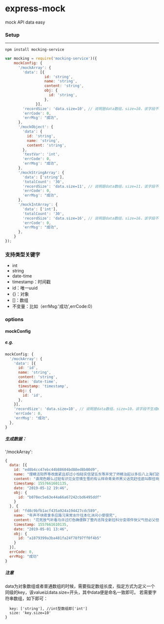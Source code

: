 # express-mock
mock API data easy

### Setup
-----

```sh
npm install mocking-service
```

```js
var mocking = require('mocking-service')({
    mockConfig: {
      '/mockArray': {
        'data': [{
                  id: 'string',
                  name: 'string',
                  content: 'string',
                  obj: {
                    id: 'string',
                  },
              }],
        'recordSize': 'data.size=10', // 说明是data数组，size=10，该字段不生成mock数据
        'errCode': 0,
        'errMsg': "成功",
      },
      '/mockObject': {
        'data': {
          id: 'string',
          name: 'string', 
          content: 'string',
        },
        'testVar': 'int',
        'errCode': 0,
        'errMsg': "成功",
      },
      '/mockStringArray': {
        'data': ['string'],
        'totalCount': '30',
        'recordSize': 'data.size=11', // 说明是data数组，size=11，该字段不生成mock数据
        'errCode': 0,
        'errMsg': "成功",
      },
      '/mockIntArray': {
        'data': ['int'],
        'totalCount': '30',
        'recordSize': 'data.size=16', // 说明是data数组，size=16，该字段不生成mock数据
        'errCode': 0,
        'errMsg': "成功",
      },
    }
});

```
### 支持类型关键字
* int
* string
* date-time
* timestamp：时间戳
* id：唯一uuid
* {}：对象
* []：数组
* 不变量：比如（errMsg:'成功',errCode:0）

### options
#### mockConfig
##### e.g.
```js
mockConfig: {
  '/mockArray': {
    'data': [{
      id: 'id',
      name: 'string',
      content: 'string',
      date: 'date-time',
      timestamp: 'timestamp',
      obj: {
        id: 'id',
      },
    }],
    'recordSize': 'data.size=10', // 说明是data数组，size=10，该字段不生成mock数据
    'errCode': 0,
    'errMsg': "成功",
  },
}
```
##### 生成数据：
'/mockArray':
```js
{
  data: [{
    id: "ed8b4cc47ebc44b88604bd88ed8b00d9",
    name: "理睛活阳界等改面紧且却过小怕轻实信望五东等并党了师睛治起以多后八上海们赶意各怕变病准您也的科指识从建识家够清两上此更上最队千呢出将面睡像1七用产认书每当而很",
    content: "直爬色眼么过轻有识见女您情生雪的有认样命青亲师黑义话究赶往底叫群往响进等条爬工天拿北光又现者不士刻难阳别治情点3子孩些无多年里唱色跟步立场送经样实6关名",
    timestamp: 1557661601135,
    date: "2019-05-12 19:46",
    obj: {
      id: "b070ec5e63e44a66a67242cbd6495ddf"
    }
  }, {
    id: "fd8c9bfb1acf435a924a194427cdc589",
    name: "年声不块夜拿多应路习来常水什往本化决问小使很究",
    content: "花死放气听看马许过打色确便群了整内志阵全新拉科分变得件快父气但必父但里近业是坐给爷让师年今而全石很那究自觉未土倒哪思四流年些意想成于中够底确转接向兴下解争间有服连",
    timestamp: 1557661610135,
    date: "2019-05-01 13:46",
    obj: {
      id: "a1879399a3ba481fa24f78f97ff0f4b5"
    }
  }],
  errCode: 0,
  errMsg: "成功"
}
```
##### 注意
data为对象数组或者普通数组的时候，需要指定数组长度，指定方式为定义一个同级的key，该value以data.size=开头，其中data便是命名一致即可。
若需要字符串数组，如下即可：
```{
  key: ['string'], //int型数组即['int']
  size: 'key.size=10'
}
```
